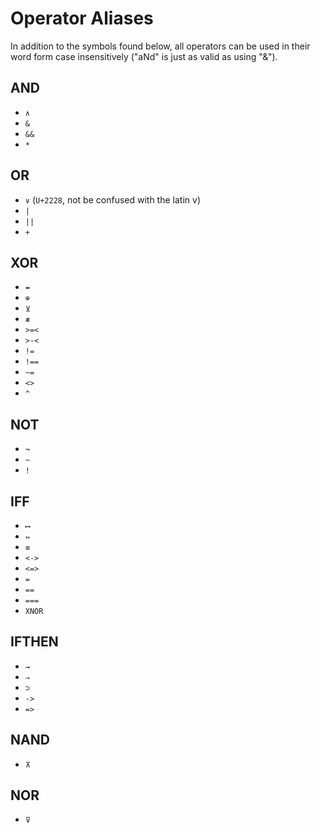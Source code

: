 # Operator Aliases

In addition to the symbols found below,
all operators can be used in their word form case insensitively ("aNd" is just as valid as using "&").

## AND

- `∧`
- `&`
- `&&`
- `*`

## OR

- `∨` (`U+2228`, not be confused with the latin v)
- `|`
- `||`
- `+`

## XOR

- `↮`
- `⊕`
- `⊻`
- `≢`
- `>=<`
- `>-<`
- `!=`
- `!==`
- `~=`
- `<>`
- `^`

## NOT

- `¬`
- `~`
- `!`

## IFF

- `⟷`
- `⇔`
- `≡`
- `<->`
- `<=>`
- `=`
- `==`
- `===`
- `XNOR`

## IFTHEN

- `→`
- `⇒`
- `⊃`
- `->`
- `=>`

## NAND

- `⊼`

## NOR

- `⊽`

